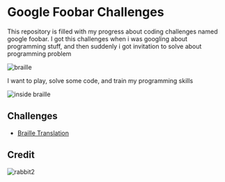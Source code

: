 # Google Foobar Challenges
This repository is filled with my progress about coding challenges named google foobar. I got this challenges when i was googling about programming stuff, and then suddenly i got invitation to solve about programming problem

![braille](https://user-images.githubusercontent.com/38213112/127672428-cc575dad-ca1f-4753-9124-4adafaf7ce6a.png)

I want to play, solve some code, and train my programming skills

![inside braille](https://user-images.githubusercontent.com/38213112/127672446-19d96c37-dfa3-46a7-9a16-08ebb120e6a8.png)

## Challenges
- [Braille Translation](challenges/braille-translation)

## Credit
![rabbit2](https://user-images.githubusercontent.com/38213112/127675777-1601637d-384c-46ac-8076-85bd4cf61872.png)

